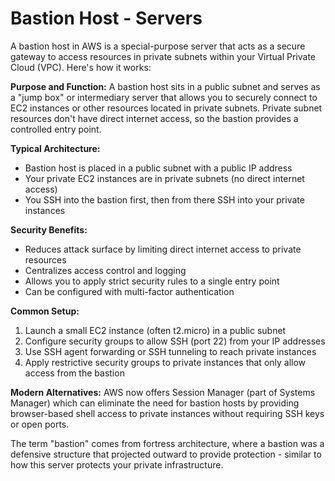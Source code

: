# Bastion Host - Servers
A bastion host in AWS is a special-purpose server that acts as a secure gateway to access resources in private subnets within your Virtual Private Cloud (VPC). Here's how it works:

**Purpose and Function:**
A bastion host sits in a public subnet and serves as a "jump box" or intermediary server that allows you to securely connect to EC2 instances or other resources located in private subnets. Private subnet resources don't have direct internet access, so the bastion provides a controlled entry point.

**Typical Architecture:**
- Bastion host is placed in a public subnet with a public IP address
- Your private EC2 instances are in private subnets (no direct internet access)
- You SSH into the bastion first, then from there SSH into your private instances

**Security Benefits:**
- Reduces attack surface by limiting direct internet access to private resources
- Centralizes access control and logging
- Allows you to apply strict security rules to a single entry point
- Can be configured with multi-factor authentication

**Common Setup:**
1. Launch a small EC2 instance (often t2.micro) in a public subnet
2. Configure security groups to allow SSH (port 22) from your IP addresses
3. Use SSH agent forwarding or SSH tunneling to reach private instances
4. Apply restrictive security groups to private instances that only allow access from the bastion

**Modern Alternatives:**
AWS now offers Session Manager (part of Systems Manager) which can eliminate the need for bastion hosts by providing browser-based shell access to private instances without requiring SSH keys or open ports.

The term "bastion" comes from fortress architecture, where a bastion was a defensive structure that projected outward to provide protection - similar to how this server protects your private infrastructure.
